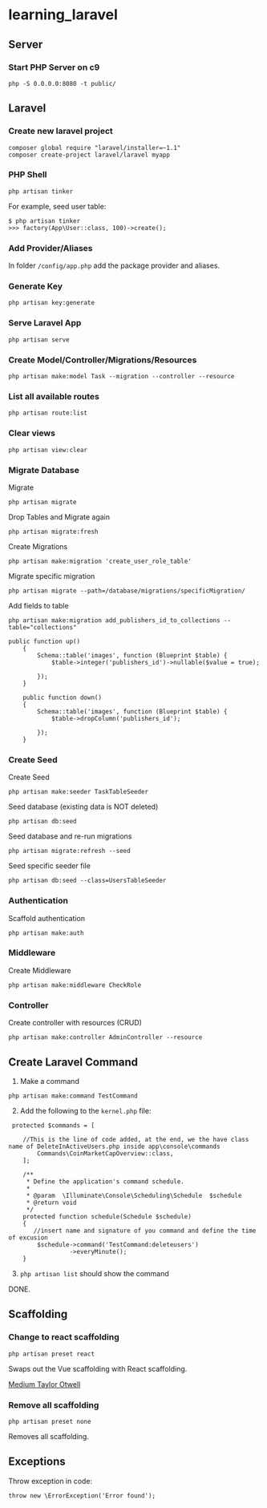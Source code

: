 # learning_laravel

## Server

### Start PHP Server on c9

`php -S 0.0.0.0:8080 -t public/`

## Laravel

### Create new laravel project

```
composer global require "laravel/installer=~1.1"
composer create-project laravel/laravel myapp
```

### PHP Shell

`php artisan tinker`

For example, seed user table:

```
$ php artisan tinker
>>> factory(App\User::class, 100)->create();
```

### Add Provider/Aliases

In folder `/config/app.php` add the package provider and aliases.

### Generate Key

`php artisan key:generate`

### Serve Laravel App

`php artisan serve`

### Create Model/Controller/Migrations/Resources

`php artisan make:model Task --migration --controller --resource`

### List all available routes

`php artisan route:list`

### Clear views

`php artisan view:clear`

### Migrate Database

Migrate

`php artisan migrate`

Drop Tables and Migrate again

`php artisan migrate:fresh`

Create Migrations

`php artisan make:migration 'create_user_role_table'`

Migrate specific migration

`php artisan migrate --path=/database/migrations/specificMigration/`

Add fields to table

`php artisan make:migration add_publishers_id_to_collections --table="collections"`

```
public function up()
    {
        Schema::table('images', function (Blueprint $table) {
            $table->integer('publishers_id')->nullable($value = true);

        });
    }

    public function down()
    {
        Schema::table('images', function (Blueprint $table) {
            $table->dropColumn('publishers_id');

        });
    }
```

### Create Seed

Create Seed

`php artisan make:seeder TaskTableSeeder`

Seed database (existing data is NOT deleted)

`php artisan db:seed`

Seed database and re-run migrations

`php artisan migrate:refresh --seed`

Seed specific seeder file

`php artisan db:seed --class=UsersTableSeeder`

### Authentication

Scaffold authentication

`php artisan make:auth`

### Middleware

Create Middleware

`php artisan make:middleware CheckRole`

### Controller

Create controller with resources (CRUD)

`php artisan make:controller AdminController --resource`

## Create Laravel Command

1. Make a command

`php artisan make:command TestCommand`

2. Add the following to the `kernel.php` file:

```
 protected $commands = [

    //This is the line of code added, at the end, we the have class name of DeleteInActiveUsers.php inside app\console\commands
        Commands\CoinMarketCapOverview::class,
    ];

    /**
     * Define the application's command schedule.
     *
     * @param  \Illuminate\Console\Scheduling\Schedule  $schedule
     * @return void
     */
    protected function schedule(Schedule $schedule)
    {
       //insert name and signature of you command and define the time of excusion
        $schedule->command('TestCommand:deleteusers')
                 ->everyMinute();
    }
```
3. `php artisan list` should show the command

DONE.

## Scaffolding

### Change to react scaffolding

`php artisan preset react`

Swaps out the Vue scaffolding with React scaffolding.

[Medium Taylor Otwell](https://medium.com/@taylorotwell/laravel-frontend-presets-eca312958def)

### Remove all scaffolding

`php artisan preset none`

Removes all scaffolding.

## Exceptions

Throw exception in code:

`throw new \ErrorException('Error found');`

